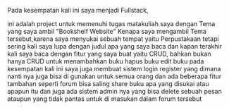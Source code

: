 Pada kesempatan  kali ini saya menjadi Fullstack,

ini adalah project untuk memenuhi tugas matakuliah saya dengan Tema yang saya ambil "Bookshelf Website"
Kenapa saya mengambil Tema tersebut,karena saya menyukai sebuah tempat yaitu Perpustakaan tetapi sering kali saya lupa dengan judul apa yang saya baca
dan kapan terakhir kali saya baca dengan fitur yang saya buat yaitu CRUD, bahkan bukan hanya CRUD untuk menambahkan buku hapus buku edit buku
pada kesempatan kali ini saya juga membuat sistem login register yang dimana nanti nya juga bisa di gunakan untuk semua orang dan ada beberapa fitur  tambahan
seperti forum bisa saling share buku apa yang disukai atau apapun itu dan juga ada sistem admin nya yang bisa delete sebuah pesan ataupun yang tidak pantas untuk di masukan
dalam forum tersebut
